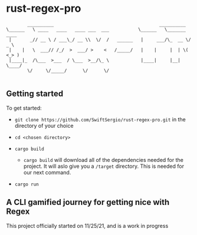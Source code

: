 # rust-regex-pro
```
        __________                                        __________
\______   \ ____   ____   ____ ___  ___           \______   \_______  ____
 |       _// __ \ / ___\_/ __ \\  \/  /   ______   |     ___/\_  __ \/  _ \
 |    |   \  ___// /_/  >  ___/ >    <   /_____/   |    |     |  | \(  <_> )
 |____|_  /\___  >___  / \___  >__/\_ \            |____|     |__|   \____/
        \/     \/_____/      \/      \/
        
 ```


## Getting started

To get started:

- ` git clone https://github.com/SwiftSergio/rust-regex-pro.git ` in the directory of your choice
- ` cd <chosen directory> `
- ` cargo build `

  - `cargo build` will download all of the dependencies needed for the project. It will aslo give you a `/target` directory. This is needed for our next command. 

- `cargo run`
  
  
## A CLI gamified journey for getting nice with Regex

This project officially started on 11/25/21, and is a work in progress

